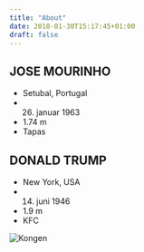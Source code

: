 ```yaml
---
title: "About"
date: 2018-01-30T15:17:45+01:00
draft: false
---
```


## JOSE MOURINHO

* Setubal, Portugal
* 26. januar 1963
* 1.74 m
* Tapas




## DONALD TRUMP

* New York, USA
* 14. juni 1946 
* 1.9 m
* KFC


![Kongen](/josetrump.jpg)